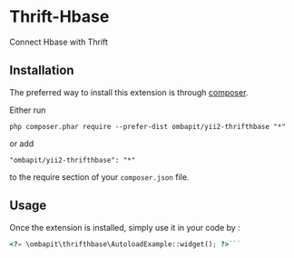 Thrift-Hbase
============
Connect Hbase with Thrift

Installation
------------

The preferred way to install this extension is through [composer](http://getcomposer.org/download/).

Either run

```
php composer.phar require --prefer-dist ombapit/yii2-thrifthbase "*"
```

or add

```
"ombapit/yii2-thrifthbase": "*"
```

to the require section of your `composer.json` file.


Usage
-----

Once the extension is installed, simply use it in your code by  :

```php
<?= \ombapit\thrifthbase\AutoloadExample::widget(); ?>```